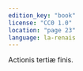 ```yaml
---
edition_key: "book"
license: "CC0 1.0"
location: "page 23"
language: la-renais
---
```

Actionis
tertiæ finis.
